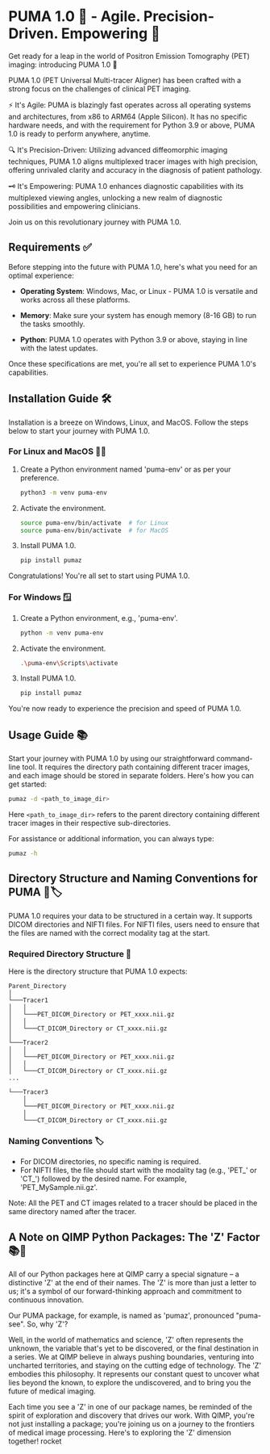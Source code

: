 

# PUMA 1.0 🐾 - Agile. Precision-Driven. Empowering 💪

Get ready for a leap in the world of Positron Emission Tomography (PET) imaging: introducing PUMA 1.0 🚀

PUMA 1.0 (PET Universal Multi-tracer Aligner) has been crafted with a strong focus on the challenges of clinical PET imaging.

⚡ It's Agile: PUMA is blazingly fast operates across all operating systems and architectures, from x86 to ARM64 (Apple Silicon). It has no specific hardware needs, and with the requirement for Python 3.9 or above, PUMA 1.0 is ready to perform anywhere, anytime.

🔍 It's Precision-Driven: Utilizing advanced diffeomorphic imaging techniques, PUMA 1.0 aligns multiplexed tracer images with high precision, offering unrivaled clarity and accuracy in the diagnosis of patient pathology.

🗝️ It's Empowering: PUMA 1.0 enhances diagnostic capabilities with its multiplexed viewing angles, unlocking a new realm of diagnostic possibilities and empowering clinicians.

Join us on this revolutionary journey with PUMA 1.0.

## Requirements ✅

Before stepping into the future with PUMA 1.0, here's what you need for an optimal experience:

- **Operating System**: Windows, Mac, or Linux - PUMA 1.0 is versatile and works across all these platforms.

- **Memory**: Make sure your system has enough memory (8-16 GB) to run the tasks smoothly.

- **Python**: PUMA 1.0 operates with Python 3.9 or above, staying in line with the latest updates.

Once these specifications are met, you're all set to experience PUMA 1.0's capabilities.

## Installation Guide 🛠️

Installation is a breeze on Windows, Linux, and MacOS. Follow the steps below to start your journey with PUMA 1.0.

### For Linux and MacOS 🐧🍏

1. Create a Python environment named 'puma-env' or as per your preference.
   ```bash
   python3 -m venv puma-env
   ```

2. Activate the environment.
   ```bash
   source puma-env/bin/activate  # for Linux
   source puma-env/bin/activate  # for MacOS
   ```

3. Install PUMA 1.0.
   ```bash
   pip install pumaz
   ```

Congratulations! You're all set to start using PUMA 1.0.

### For Windows 🪟

1. Create a Python environment, e.g., 'puma-env'.
   ```bash
   python -m venv puma-env
   ```

2. Activate the environment.
   ```bash
   .\puma-env\Scripts\activate
   ```

3. Install PUMA 1.0.
   ```bash
   pip install pumaz
   ```

You're now ready to experience the precision and speed of PUMA 1.0.

## Usage Guide 📚

Start your journey with PUMA 1.0 by using our straightforward command-line tool. It requires the directory path containing different tracer images, and each image should be stored in separate folders. Here's how you can get started:

```bash
pumaz -d <path_to_image_dir>
```

Here `<path_to_image_dir>` refers to the parent directory containing different tracer images in their respective sub-directories.

For assistance or additional information, you can always type:

```bash
pumaz -h
```

## Directory Structure and Naming Conventions for PUMA 📂🏷️

PUMA 1.0 requires your data to be structured in a certain way. It supports DICOM directories and NIFTI files. For NIFTI files, users need to ensure that the files are named with the correct modality tag at the start.

### Required Directory Structure 🌳

Here is the directory structure that PUMA 1.0 expects:

```
Parent_Directory
│
└───Tracer1
│   │
│   └───PET_DICOM_Directory or PET_xxxx.nii.gz
│   │
│   └───CT_DICOM_Directory or CT_xxxx.nii.gz
│
└───Tracer2
│   │
│   └───PET_DICOM_Directory or PET_xxxx.nii.gz
│   │
│   └───CT_DICOM_Directory or CT_xxxx.nii.gz
...

└───Tracer3
    │
    └───PET_DICOM_Directory or PET_xxxx.nii.gz
    │
    └───CT_DICOM_Directory or CT_xxxx.nii.gz
```

### Naming Conventions 🏷️

- For DICOM directories, no specific naming is required.
- For NIFTI files, the file should start with the modality tag (e.g., 'PET_' or 'CT_') followed by the desired name. For example, 'PET_MySample.nii.gz'.

Note: All the PET and CT images related to a tracer should be placed in the same directory named after the tracer.

## A Note on QIMP Python Packages: The 'Z' Factor 📚🚀

All of our Python packages here at QIMP carry a special signature – a distinctive 'Z' at the end of their names. The 'Z' is more than just a letter to us; it's a symbol of our forward-thinking approach and commitment to continuous innovation.

Our PUMA package, for example, is named as 'pumaz', pronounced "puma-see". So, why 'Z'?

Well, in the world of mathematics and science, 'Z' often represents the unknown, the variable that's yet to be discovered, or the final destination in a series. We at QIMP believe in always pushing boundaries, venturing into uncharted territories, and staying on the cutting edge of technology. The 'Z' embodies this philosophy. It represents our constant quest to uncover what lies beyond the known, to explore the undiscovered, and to bring you the future of medical imaging.

Each time you see a 'Z' in one of our package names, be reminded of the spirit of exploration and discovery that drives our work. With QIMP, you're not just installing a package; you're joining us on a journey to the frontiers of medical image processing. Here's to exploring the 'Z' dimension together! rocket
 
